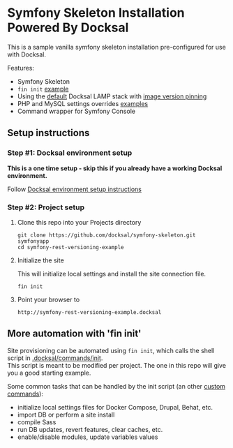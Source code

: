 # Symfony Skeleton Installation Powered By Docksal

This is a sample vanilla symfony skeleton installation pre-configured for use with Docksal.  

Features:

- Symfony Skeleton
- `fin init` [example](.docksal/commands/init)
- Using the [default](.docksal/docksal.env#L9) Docksal LAMP stack with [image version pinning](.docksal/docksal.env#L13-L15)
- PHP and MySQL settings overrides [examples](.docksal/etc)
- Command wrapper for Symfony Console

## Setup instructions

### Step #1: Docksal environment setup

**This is a one time setup - skip this if you already have a working Docksal environment.**  

Follow [Docksal environment setup instructions](https://docs.docksal.io/en/master/getting-started/env-setup)

### Step #2: Project setup

1. Clone this repo into your Projects directory

    ```
    git clone https://github.com/docksal/symfony-skeleton.git symfonyapp
    cd symfony-rest-versioning-example
    ```

2. Initialize the site

    This will initialize local settings and install the site connection file.

    ```
    fin init
    ```

3. Point your browser to

    ```
    http://symfony-rest-versioning-example.docksal
    ```

## More automation with 'fin init'

Site provisioning can be automated using `fin init`, which calls the shell script in [.docksal/commands/init](.docksal/commands/init).  
This script is meant to be modified per project. The one in this repo will give you a good starting example.

Some common tasks that can be handled by the init script (an other [custom commands](https://docs.docksal.io/en/master/fin/custom-commands/)):

- initialize local settings files for Docker Compose, Drupal, Behat, etc.
- import DB or perform a site install
- compile Sass
- run DB updates, revert features, clear caches, etc.
- enable/disable modules, update variables values
